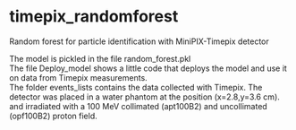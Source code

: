 # timepix_randomforest
Random forest for particle identification with MiniPIX-Timepix detector

The model is pickled in the file random_forest.pkl 
\
The file Deploy_model shows a little code that deploys the model and use it on data from Timepix measurements. 
\
The folder events_lists contains the data collected with Timepix. The detector was placed in a water phantom at the position (x=2.8,y=3.6 cm).
and irradiated with a 100 MeV collimated (apt100B2) and uncollimated (opf100B2) proton field.
